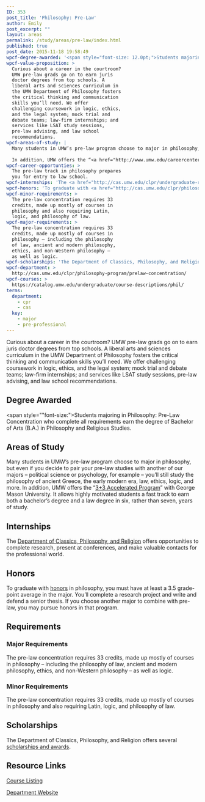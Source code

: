 ```yaml
---
ID: 353
post_title: 'Philosophy: Pre-Law'
author: Emily
post_excerpt: ""
layout: areas
permalink: /study/areas/pre-law/index.html
published: true
post_date: 2015-11-18 19:58:49
wpcf-degree-awarded: '<span style="font-size: 12.0pt;">Students majoring in Philosophy: Pre-Law Concentration who complete all requirements earn the degree of Bachelor of Arts (B.A.) in Philosophy and Religious Studies.</span>'
wpcf-value-proposition: >
  Curious about a career in the courtroom?
  UMW pre-law grads go on to earn juris
  doctor degrees from top schools. A
  liberal arts and sciences curriculum in
  the UMW Department of Philosophy fosters
  the critical thinking and communication
  skills you’ll need. We offer
  challenging coursework in logic, ethics,
  and the legal system; mock trial and
  debate teams; law-firm internships; and
  services like LSAT study sessions,
  pre-law advising, and law school
  recommendations.
wpcf-areas-of-study: |
  Many students in UMW’s pre-law program choose to major in philosophy, but even if you decide to pair your pre-law studies with another of our majors – political science or psychology, for example – you’ll still study the philosophy of ancient Greece, the early modern era, law, ethics, logic, and more.
  
  In addition, UMW offers the “<a href="http://www.umw.edu/careercenter/students/graduate-school/umwgeorge-mason-33-program/">3+3 Accelerated Program</a>” with George Mason University. It allows highly motivated students a fast track to earn both a bachelor’s degree and a law degree in six, rather than seven, years of study.
wpcf-career-opportunties: >
  The pre-law track in philosophy prepares
  you for entry to law school.
wpcf-internships: 'The <a href="http://cas.umw.edu/clpr/undergraduate-research/">Department of Classics, Philosophy, and Religion</a> offers opportunities to complete research, present at conferences, and make valuable contacts for the professional world.'
wpcf-honors: 'To graduate with <a href="http://cas.umw.edu/clpr/philosophy-program/honors-program/">honors</a> in philosophy, you must have at least a 3.5 grade-point average in the major. You’ll complete a research project and write and defend a senior thesis. If you choose another major to combine with pre-law, you may pursue honors in that program.'
wpcf-minor-requirements: >
  The pre-law concentration requires 33
  credits, made up mostly of courses in
  philosophy and also requiring Latin,
  logic, and philosophy of law.
wpcf-major-requirements: >
  The pre-law concentration requires 33
  credits, made up mostly of courses in
  philosophy – including the philosophy
  of law, ancient and modern philosophy,
  ethics, and non-Western philosophy –
  as well as logic.
wpcf-scholarships: 'The Department of Classics, Philosophy, and Religion offers several <a href="http://cas.umw.edu/clpr/undergraduate-scholarships-and-awards">scholarships and awards</a>.'
wpcf-department: >
  http://cas.umw.edu/clpr/philosophy-program/prelaw-concentration/
wpcf-courses: >
  https://catalog.umw.edu/undergraduate/course-descriptions/phil/
terms:
  department:
    - cpr
    - cas
  key:
    - major
    - pre-professional
---
```


<!-- Types Custom Fields: -->

<!-- value-proposition -->
Curious about a career in the courtroom? UMW pre-law grads go on to earn juris doctor degrees from top schools. A liberal arts and sciences curriculum in the UMW Department of Philosophy fosters the critical thinking and communication skills you’ll need. We offer challenging coursework in logic, ethics, and the legal system; mock trial and debate teams; law-firm internships; and services like LSAT study sessions, pre-law advising, and law school recommendations.
<!-- End value-proposition -->

<!-- degree-awarded -->
## Degree Awarded
<span style=""font-size:">Students majoring in Philosophy: Pre-Law Concentration who complete all requirements earn the degree of Bachelor of Arts (B.A.) in Philosophy and Religious Studies.</span>
<!-- End degree-awarded -->
<!-- areas-of-study -->
## Areas of Study
Many students in UMW’s pre-law program choose to major in philosophy, but even if you decide to pair your pre-law studies with another of our majors – political science or psychology, for example – you’ll still study the philosophy of ancient Greece, the early modern era, law, ethics, logic, and more. In addition, UMW offers the “[3+3 Accelerated Program]("http://www.umw.edu/careercenter/students/graduate-school/umwgeorge-mason-33-program/")” with George Mason University. It allows highly motivated students a fast track to earn both a bachelor’s degree and a law degree in six, rather than seven, years of study.
<!-- End areas-of-study -->

<!-- internships -->
## Internships
The [Department of Classics, Philosophy, and Religion]("http://cas.umw.edu/clpr/undergraduate-research/") offers opportunities to complete research, present at conferences, and make valuable contacts for the professional world.
<!-- End internships -->

<!-- honors -->
## Honors
To graduate with [honors]("http://cas.umw.edu/clpr/philosophy-program/honors-program/") in philosophy, you must have at least a 3.5 grade-point average in the major. You’ll complete a research project and write and defend a senior thesis. If you choose another major to combine with pre-law, you may pursue honors in that program.
<!-- End honors -->

<!-- requirements -->
## Requirements

<!-- major-requirements -->
### Major Requirements
The pre-law concentration requires 33 credits, made up mostly of courses in philosophy – including the philosophy of law, ancient and modern philosophy, ethics, and non-Western philosophy – as well as logic.
<!-- End major-requirements -->

<!-- minor-requirements -->
### Minor Requirements
The pre-law concentration requires 33 credits, made up mostly of courses in philosophy and also requiring Latin, logic, and philosophy of law.
<!-- End minor-requirements -->

<!-- End requirements -->

<!-- scholarships -->
## Scholarships
The Department of Classics, Philosophy, and Religion offers several [scholarships and awards]("http://cas.umw.edu/clpr/undergraduate-scholarships-and-awards").
<!-- End scholarships -->

<!-- resource-links -->
## Resource Links

<!-- courses -->
[Course Listing](https://catalog.umw.edu/undergraduate/course-descriptions/phil/)

<!-- End courses -->


<!-- department -->
[Department Website](http://cas.umw.edu/clpr/philosophy-program/prelaw-concentration/)

<!-- End department -->

<!-- End resource-links -->

<!-- End Types Custom Fields -->